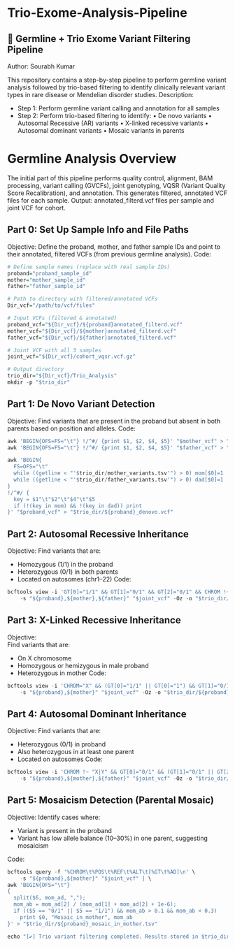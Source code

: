 # Trio-Exome-Analysis-Pipeline
## 🧬 Germline + Trio Exome Variant Filtering Pipeline
 Author: Sourabh Kumar

This repository contains a step-by-step pipeline to perform germline variant analysis followed by trio-based filtering to identify clinically relevant variant types in rare disease or Mendelian disorder studies.
 Description:
   - Step 1: Perform germline variant calling and annotation for all samples
   - Step 2: Perform trio-based filtering to identify:
       • De novo variants
       • Autosomal Recessive (AR) variants
       • X-linked recessive variants
       • Autosomal dominant variants
       • Mosaic variants in parents


# Germline Analysis Overview
 The initial part of this pipeline performs quality control, alignment,
 BAM processing, variant calling (GVCFs), joint genotyping,
 VQSR (Variant Quality Score Recalibration), and annotation.
 This generates filtered, annotated VCF files for each sample.
 Output: <sample>annotated_filterd.vcf files per sample and joint VCF for cohort.

## Part 0: Set Up Sample Info and File Paths
 Objective:
 Define the proband, mother, and father sample IDs and point to their annotated, filtered VCFs (from previous germline analysis).
Code:
```r
# Define sample names (replace with real sample IDs)
proband="proband_sample_id"
mother="mother_sample_id"
father="father_sample_id"

# Path to directory with filtered/annotated VCFs
Dir_vcf="/path/to/vcf/files"

# Input VCFs (filtered & annotated)
proband_vcf="${Dir_vcf}/${proband}annotated_filterd.vcf"
mother_vcf="${Dir_vcf}/${mother}annotated_filterd.vcf"
father_vcf="${Dir_vcf}/${father}annotated_filterd.vcf"

# Joint VCF with all 3 samples
joint_vcf="${Dir_vcf}/cohort_vqsr.vcf.gz"

# Output directory
trio_dir="${Dir_vcf}/Trio_Analysis"
mkdir -p "$trio_dir"
```

## Part 1: De Novo Variant Detection
Objective:
Find variants that are present in the proband but absent in both parents based on position and alleles.
Code:
```r
awk 'BEGIN{OFS=FS="\t"} !/^#/ {print $1, $2, $4, $5}' "$mother_vcf" > "$trio_dir/mother_variants.tsv"
awk 'BEGIN{OFS=FS="\t"} !/^#/ {print $1, $2, $4, $5}' "$father_vcf" > "$trio_dir/father_variants.tsv"

awk 'BEGIN{
  FS=OFS="\t"
  while ((getline < "'$trio_dir/mother_variants.tsv'") > 0) mom[$0]=1
  while ((getline < "'$trio_dir/father_variants.tsv'") > 0) dad[$0]=1
}
!/^#/ {
  key = $1"\t"$2"\t"$4"\t"$5
  if (!(key in mom) && !(key in dad)) print
}' "$proband_vcf" > "$trio_dir/${proband}_denovo.vcf"
```

## Part 2: Autosomal Recessive Inheritance
Objective:
  Find variants that are:
  - Homozygous (1/1) in the proband
  - Heterozygous (0/1) in both parents
  - Located on autosomes (chr1–22)
Code:
```r
bcftools view -i 'GT[0]="1/1" && GT[1]="0/1" && GT[2]="0/1" && CHROM !~ "X|Y"' \
    -s "${proband},${mother},${father}" "$joint_vcf" -Oz -o "$trio_dir/${proband}_AR.vcf.gz"
```

## Part 3: X-Linked Recessive Inheritance
Objective:  
  Find variants that are:
 - On X chromosome
 - Homozygous or hemizygous in male proband
 - Heterozygous in mother
Code:
```r
bcftools view -i 'CHROM="X" && (GT[0]="1/1" || GT[0]="1") && GT[1]="0/1"' \
    -s "${proband},${mother}" "$joint_vcf" -Oz -o "$trio_dir/${proband}_Xlinked.vcf.gz"
```

## Part 4: Autosomal Dominant Inheritance
Objective:
  Find variants that are:
  - Heterozygous (0/1) in proband
  - Also heterozygous in at least one parent
  - Located on autosomes
Code:
```r
bcftools view -i 'CHROM !~ "X|Y" && GT[0]="0/1" && (GT[1]="0/1" || GT[2]="0/1")' \
    -s "${proband},${mother},${father}" "$joint_vcf" -Oz -o "$trio_dir/${proband}_Dominant.vcf.gz"
```

## Part 5: Mosaicism Detection (Parental Mosaic)
Objective:
  Identify cases where:
 - Variant is present in the proband
 - Variant has low allele balance (10–30%) in one parent, suggesting mosaicism

Code:
```r
bcftools query -f '%CHROM\t%POS\t%REF\t%ALT\t[%GT\t%AD]\n' \
    -s "${proband},${mother}" "$joint_vcf" | \
awk 'BEGIN{OFS="\t"}
{
  split($6, mom_ad, ","); 
  mom_ab = mom_ad[2] / (mom_ad[1] + mom_ad[2] + 1e-6);
  if (($5 == "0/1" || $5 == "1/1") && mom_ab > 0.1 && mom_ab < 0.3)
    print $0, "Mosaic_in_mother", mom_ab
}' > "$trio_dir/${proband}_mosaic_in_mother.tsv"

echo "[✔] Trio variant filtering completed. Results stored in $trio_dir"
```
